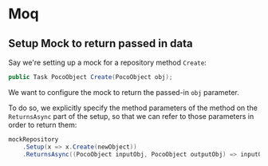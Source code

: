 # Moq

## Setup Mock to return passed in data

Say we're setting up a mock for a repository method `Create`:

```csharp
public Task PocoObject Create(PocoObject obj);
```

We want to configure the mock to return the passed-in `obj` parameter.

To do so, we explicitly specify the method parameters of the method on the `ReturnsAsync` part of the setup, so that we can refer to those parameters in order to return them:

```csharp
mockRepository
    .Setup(x => x.Create(newObject))
    .ReturnsAsync((PocoObject inputObj, PocoObject outputObj) => inputObj);
```
